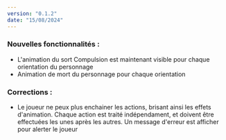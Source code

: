 ```yaml
---
version: "0.1.2"
date: "15/08/2024"
---
```


### Nouvelles fonctionnalités :

- L'animation du sort Compulsion est maintenant visible pour chaque orientation du personnage
- Animation de mort du personnage pour chaque orientation

### Corrections :

- Le joueur ne peux plus enchainer les actions, brisant ainsi les effets d'animation. Chaque action est traité indépendament, et doivent être effectuées les unes après les autres. Un message d'erreur est afficher pour alerter le joueur
